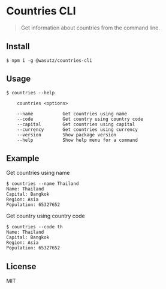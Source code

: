 # Countries CLI
> Get information about countries from the command line.

## Install
```shell
$ npm i -g @wasutz/countries-cli
```

## Usage
```
$ countries --help

    countries <options>

    --name           Get countries using name
    --code           Get country using country code
    --capital        Get countries using capital
    --currency       Get countries using currency
    --version        Show package version
    --help           Show help menu for a command
```
## Example
Get countries using name
```
$ countries --name Thailand
Name: Thailand
Capital: Bangkok
Region: Asia
Population: 65327652
```
Get country using country code
```
$ countries --code th
Name: Thailand
Capital: Bangkok
Region: Asia
Population: 65327652
```

## License
MIT
